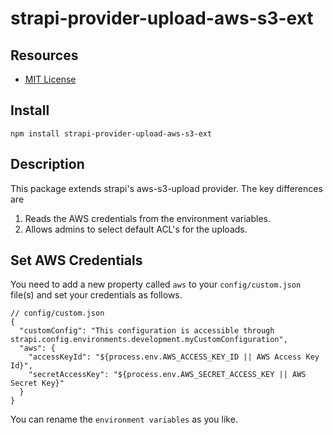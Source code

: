 # strapi-provider-upload-aws-s3-ext

## Resources

- [MIT License](LICENSE.md)

## Install

`npm install strapi-provider-upload-aws-s3-ext` 

## Description

This package extends strapi's aws-s3-upload provider. The key differences are

1. Reads the AWS credentials from the environment variables.
2. Allows admins to select default ACL's for the uploads.

## Set AWS Credentials
You need to add a new property called `aws` to your `config/custom.json` file(s) and set your credentials as follows.

```
// config/custom.json
{
  "customConfig": "This configuration is accessible through strapi.config.environments.development.myCustomConfiguration",
  "aws": {
    "accessKeyId": "${process.env.AWS_ACCESS_KEY_ID || AWS Access Key Id}",
    "secretAccessKey": "${process.env.AWS_SECRET_ACCESS_KEY || AWS Secret Key}"
  }
}
```
You can rename the `environment variables` as you like.